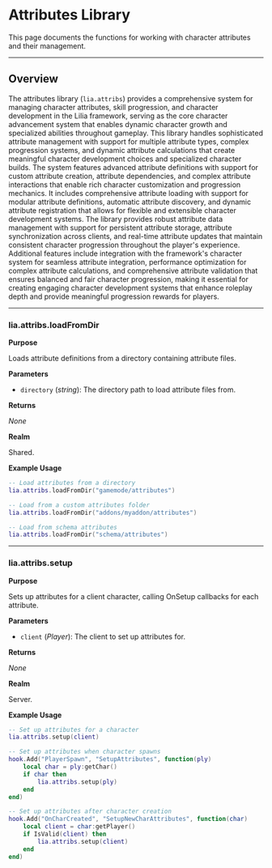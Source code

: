 # Attributes Library

This page documents the functions for working with character attributes and their management.

---

## Overview

The attributes library (`lia.attribs`) provides a comprehensive system for managing character attributes, skill progression, and character development in the Lilia framework, serving as the core character advancement system that enables dynamic character growth and specialized abilities throughout gameplay. This library handles sophisticated attribute management with support for multiple attribute types, complex progression systems, and dynamic attribute calculations that create meaningful character development choices and specialized character builds. The system features advanced attribute definitions with support for custom attribute creation, attribute dependencies, and complex attribute interactions that enable rich character customization and progression mechanics. It includes comprehensive attribute loading with support for modular attribute definitions, automatic attribute discovery, and dynamic attribute registration that allows for flexible and extensible character development systems. The library provides robust attribute data management with support for persistent attribute storage, attribute synchronization across clients, and real-time attribute updates that maintain consistent character progression throughout the player's experience. Additional features include integration with the framework's character system for seamless attribute integration, performance optimization for complex attribute calculations, and comprehensive attribute validation that ensures balanced and fair character progression, making it essential for creating engaging character development systems that enhance roleplay depth and provide meaningful progression rewards for players.

---

### lia.attribs.loadFromDir

**Purpose**

Loads attribute definitions from a directory containing attribute files.

**Parameters**

* `directory` (*string*): The directory path to load attribute files from.

**Returns**

*None*

**Realm**

Shared.

**Example Usage**

```lua
-- Load attributes from a directory
lia.attribs.loadFromDir("gamemode/attributes")

-- Load from a custom attributes folder
lia.attribs.loadFromDir("addons/myaddon/attributes")

-- Load from schema attributes
lia.attribs.loadFromDir("schema/attributes")
```

---

### lia.attribs.setup

**Purpose**

Sets up attributes for a client character, calling OnSetup callbacks for each attribute.

**Parameters**

* `client` (*Player*): The client to set up attributes for.

**Returns**

*None*

**Realm**

Server.

**Example Usage**

```lua
-- Set up attributes for a character
lia.attribs.setup(client)

-- Set up attributes when character spawns
hook.Add("PlayerSpawn", "SetupAttributes", function(ply)
    local char = ply:getChar()
    if char then
        lia.attribs.setup(ply)
    end
end)

-- Set up attributes after character creation
hook.Add("OnCharCreated", "SetupNewCharAttributes", function(char)
    local client = char:getPlayer()
    if IsValid(client) then
        lia.attribs.setup(client)
    end
end)
```